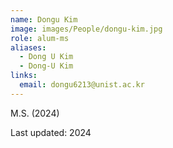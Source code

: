 ```yaml
---
name: Dongu Kim
image: images/People/dongu-kim.jpg
role: alum-ms
aliases:
  - Dong U Kim
  - Dong-U Kim
links:
  email: dongu6213@unist.ac.kr
---
```



M.S. (2024)


Last updated: 2024